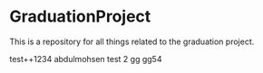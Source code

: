 # GraduationProject

This is a repository for all things related to the graduation project.

test++1234
abdulmohsen
test 2
gg
gg54 